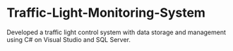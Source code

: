 # Traffic-Light-Monitoring-System
Developed a traffic light control system with data storage and management using C# on Visual Studio and SQL Server.
